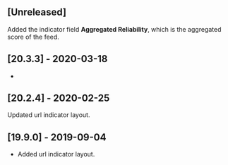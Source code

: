 ## [Unreleased]
Added the indicator field **Aggregated Reliability**, which is the aggregated score of the feed.

## [20.3.3] - 2020-03-18
-

## [20.2.4] - 2020-02-25
Updated url indicator layout.

## [19.9.0] - 2019-09-04
- Added url indicator layout.
